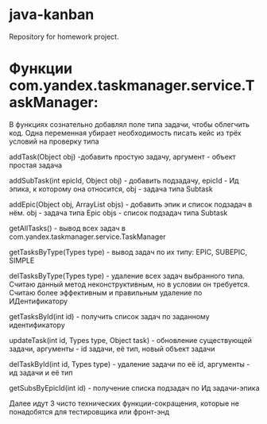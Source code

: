 # java-kanban
Repository for homework project.

# Функции com.yandex.taskmanager.service.TaskManager:
В функциях сознательно добавлял поле типа задачи, чтобы облегчить код. Одна переменная убирает
необходимость писать кейс из трёх условий на проверку типа

addTask(Object obj) -добавить простую задачу, аргумент - объект простая задача

addSubTask(int epicId, Object obj) - добавить подзадачу, epicId - Ид эпика, к которому она
относится, obj - задача типа Subtask

addEpic(Object obj, ArrayList<Object> objs) - добавить эпик и список подзадач в нём.
obj - задача типа Epic
objs - список подзадач типа Subtask

getAllTasks() - вывод всех задач в com.yandex.taskmanager.service.TaskManager

getTasksByType(Types type) - вывод задач по их типу: EPIC, SUBEPIC, SIMPLE

delTasksByType(Types type) - удаление всех задач выбранного типа. Считаю данный метод неконструктивным,
но в условии он требуется. Считаю более эффективным и правильным удаление по ИДентификатору

getTasksById(int id) - получить список задач по заданному идентификатору

updateTask(int id, Types type, Object task) - обновление существующей задачи, аргументы - 
id задачи, её тип, новый объект задачи

delTaskById(int id, Types type) - удаление задачи по её id, аргументы - ид задачи и её тип

getSubsByEpicId(int id) - получение списка подзадач по Ид задачи-эпика

Далее идут 3 чисто технических функции-сокращения, которые не понадобятся для тестировщика или фронт-энд
